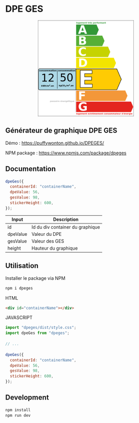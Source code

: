 # DPE GES

<p align="center">
<img src="https://github.com/puffywonton/DPEGES/blob/main/public/dpeGes.png?raw=true" width="300">
</p>

## Générateur de graphique DPE GES

Démo : https://puffywonton.github.io/DPEGES/

NPM package : https://www.npmjs.com/package/dpeges

## Documentation

```js
dpeGes({
  containerId: "containerName",
  dpeValue: 56,
  gesValue: 98,
  stickerHeight: 600,
});
```

| Input    | Description                      |
| -------- | -------------------------------- |
| id       | Id du div container du graphique |
| dpeValue | Valeur du DPE                    |
| gesValue | Valeur des GES                   |
| height   | Hauteur du graphique             |

## Utilisation

Installer le package via NPM

```sh
npm i dpeges
```

HTML

```html
<div id="containerName"></div>
```

JAVASCRIPT

```js
import "dpeges/dist/style.css";
import dpeGes from "dpeges";

// ...

dpeGes({
  containerId: "containerName",
  dpeValue: 56,
  gesValue: 98,
  stickerHeight: 600,
});
```

## Development

```sh
npm install
npm run dev
```
